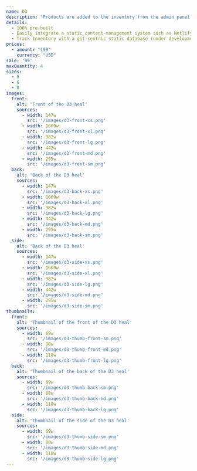 ```yaml
---
name: D3
description: "Products are added to the inventory from the admin panel. You can access this from the gocommerce.com/admin page. Check it out to learn more.\_"
details:
  - 100% pre-built
  - Easily integrate a static content-management system such as Netlify-CMS
  - Track Inventory with a git-centric static database (under development)
prices:
  - amount: "199"
    currency: "USD"
sale: '99'
maxQuantity: 4
sizes:
  - 5
  - 6
  - 8
images:
  front:
    alt: 'Front of the D3 heal'
    sources:
      - width: 147w
        src: '/images/d3-front-xs.png'
      - width: 1669w
        src: '/images/d3-front-xl.png'
      - width: 982w
        src: '/images/d3-front-lg.png'
      - width: 442w
        src: '/images/d3-front-md.png'
      - width: 295w
        src: '/images/d3-front-sm.png'
  back:
    alt: 'Back of the D3 heal'
    sources:
      - width: 147w
        src: '/images/d3-back-xs.png'
      - width: 1669w
        src: '/images/d3-back-xl.png'
      - width: 982w
        src: '/images/d3-back-lg.png'
      - width: 442w
        src: '/images/d3-back-md.png'
      - width: 295w
        src: '/images/d3-back-sm.png'
  side:
    alt: 'Back of the D3 heal'
    sources:
      - width: 147w
        src: '/images/d3-side-xs.png'
      - width: 1669w
        src: '/images/d3-side-xl.png'
      - width: 982w
        src: '/images/d3-side-lg.png'
      - width: 442w
        src: '/images/d3-side-md.png'
      - width: 295w
        src: '/images/d3-side-sm.png'
thumbnails:
  front:
    alt: 'Thumbnail of the front of the D3 heal'
    sources:
      - width: 69w
        src: '/images/d3-thumb-front-sm.png'
      - width: 88w
        src: '/images/d3-thumb-front-md.png'
      - width: 118w
        src: '/images/d3-thumb-front-lg.png'
  back:
    alt: 'Thumbnail of the back of the D3 heal'
    sources:
      - width: 69w
        src: '/images/d3-thumb-back-sm.png'
      - width: 88w
        src: '/images/d3-thumb-back-md.png'
      - width: 118w
        src: '/images/d3-thumb-back-lg.png'
  side:
    alt: 'Thumbnail of the side of the D3 heal'
    sources:
      - width: 69w
        src: '/images/d3-thumb-side-sm.png'
      - width: 88w
        src: '/images/d3-thumb-side-md.png'
      - width: 118w
        src: '/images/d3-thumb-side-lg.png'
---
```

